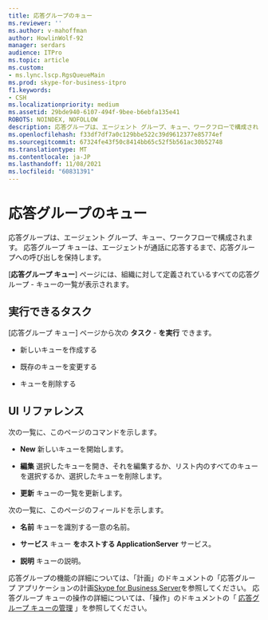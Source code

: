 ```yaml
---
title: 応答グループのキュー
ms.reviewer: ''
ms.author: v-mahoffman
author: HowlinWolf-92
manager: serdars
audience: ITPro
ms.topic: article
ms.custom:
- ms.lync.lscp.RgsQueueMain
ms.prod: skype-for-business-itpro
f1.keywords:
- CSH
ms.localizationpriority: medium
ms.assetid: 29bde940-6107-494f-9bee-b6ebfa135e41
ROBOTS: NOINDEX, NOFOLLOW
description: 応答グループは、エージェント グループ、キュー、ワークフローで構成されます。 応答グループ キューは、エージェントが通話に応答するまで、応答グループへの呼び出しを保持します。
ms.openlocfilehash: f33df7df7a0c129bbe522c39d9612377e85774ef
ms.sourcegitcommit: 67324fe43f50c8414bb65c52f5b561ac30b52748
ms.translationtype: MT
ms.contentlocale: ja-JP
ms.lasthandoff: 11/08/2021
ms.locfileid: "60831391"
---
```

# <a name="response-groups-queue"></a>応答グループのキュー

応答グループは、エージェント グループ、キュー、ワークフローで構成されます。 応答グループ キューは、エージェントが通話に応答するまで、応答グループへの呼び出しを保持します。

[**応答グループ キュー**] ページには、組織に対して定義されているすべての応答グループ  -  キューの一覧が表示されます。

## <a name="tasks-you-can-perform"></a>実行できるタスク

[応答グループ キュー] ページから次の **タスク**  -  **を実行** できます。

- 新しいキューを作成する

- 既存のキューを変更する

- キューを削除する

## <a name="ui-reference"></a>UI リファレンス

次の一覧に、このページのコマンドを示します。

- **New** 新しいキューを開始します。

- **編集** 選択したキューを開き、それを編集するか、リスト内のすべてのキューを選択するか、選択したキューを削除します。

- **更新** キューの一覧を更新します。

次の一覧に、このページのフィールドを示します。

- **名前** キューを識別する一意の名前。

- **サービス** キュー **をホストする ApplicationServer** サービス。

- **説明** キューの説明。

応答グループの機能の詳細については、「計画」のドキュメントの「応答グループ アプリケーションの計画[Skype for Business Server](../../../plan-your-deployment/enterprise-voice-solution/response-group.md)を参照してください。 応答グループ キューの操作の詳細については、「操作」のドキュメントの「 [応答グループ キューの管理](/previous-versions/office/lync-server-2013/lync-server-2013-managing-response-group-queues) 」を参照してください。